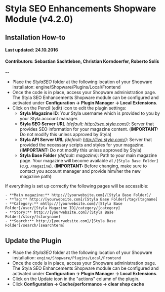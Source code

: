 # Styla SEO Enhancements Shopware Module (v4.2.0)
## Installation How-to
#### Last updated: 24.10.2016
#### Contributors: Sebastian Sachtleben, Christian Korndoerfer, Roberto Solís

--

- Place the *StylaSEO* folder at the following location of your Shopware installaton: engine/Shopware/Plugins/Local/Frontend
- Once the code is in place, access your Shopware administration page. The Styla SEO Enhancements Shopware module can be configured and activated under **Configuration -> Plugin Manager -> Local Extensions**.
- Click on the Pencil (edit) icon to edit the plugin settings:
    - **Styla Magazine ID**: Your Styla username which is provided to you by your Styla account manager.
    - **Styla SEO Server URL** _(default: http://seo.styla.com/)_: Server that provides SEO information for your magazine content. (**IMPORTANT:** Do not modify this unless approved by Styla)
    - **Styla API Server URL** _(default: http://live.styla.com/)_: Server that provided the necessary scripts and styles for your magazine. (**IMPORTANT:** Do not modify this unless approved by Styla)
    - **Styla Base Folder** _(default: magazine)_: Path to your main magazine page. Your magazine will become available at `/[Styla Base Folder]` (e.g. `/magazine`). (**IMPORTANT:** Before changing, make sure to contact you account manager and provide him/her the new magazine path)

If everything is set up correctly the following pages will be accessible:

    - **Main magazine:** http://[yourwebsite.com]/[Styla Base Folder]/
    - **Tag:** http://[yourwebsite.com]/[Styla Base Folder]/tag/[tagname]
    - **Category:** mhttp://[yourwebsite.com]/[Styla Base Folder]/user/[Styla Magazine ID]/category/[category]
    - **Story:** http://[yourwebsite.com]/[Styla Base Folder]/story/[storyname]
    - **Search:** http://[yourwebsite.com]/[Styla Base Folder]/search/[searchterm]

## Update the Plugin
- Place the *StylaSEO* folder at the following location of your Shopware installation: `engine/Shopware/Plugins/Local/Frontend`
- Once the code is in place, access your Shopware administration page. The Styla SEO Enhancements Shopware module can be configured and activated under **Configuration -> Plugin Manager -> Local Extensions**.
- Click on the Update icon in the "actions" column of the plugin.
- Click **Configuration -> Cache/performance -> clear shop cache**
